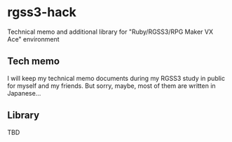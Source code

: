 # rgss3-hack
Technical memo and additional library for "Ruby/RGSS3/RPG Maker VX Ace" environment
## Tech memo
I will keep my technical memo documents during my RGSS3 study in public for myself and my friends. But sorry, maybe, most of them are written in Japanese...

## Library

TBD
